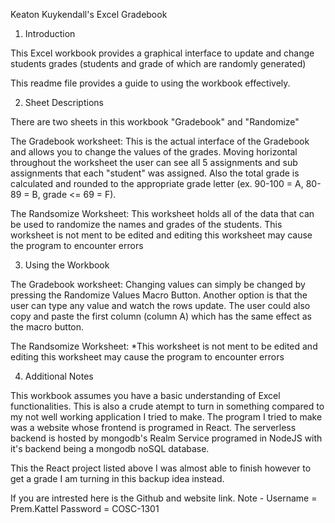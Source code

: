 Keaton Kuykendall's Excel Gradebook
1. Introduction

This Excel workbook provides a graphical interface to update and change students grades (students and grade of which are randomly generated)

This readme file provides a guide to using the workbook effectively.

2. Sheet Descriptions

There are two sheets in this workbook "Gradebook" and "Randomize"

The Gradebook worksheet:
    This is the actual interface of the Gradebook and allows you to change the values of the grades.
    Moving horizontal throughout the worksheet the user can see all 5 assignments and sub assignments that each "student" was assigned.
    Also the total grade is calculated and rounded to the appropriate grade letter (ex. 90-100 = A, 80-89 = B, grade <= 69 = F).

The Randsomize Worksheet:
    This worksheet holds all of the data that can be used to randomize the names and grades of the students. 
    This worksheet is not ment to be edited and editing this worksheet may cause the program to encounter errors

3. Using the Workbook

The Gradebook worksheet:
    Changing values can simply be changed by pressing the Randomize Values Macro Button.
    Another option is that the user can type any value and watch the rows update. 
    The user could also copy and paste the first column (column A) which has the same effect as the macro button. 

The Randsomize Worksheet:
    *This worksheet is not ment to be edited and editing this worksheet may cause the program to encounter errors
    
4. Additional Notes

This workbook assumes you have a basic understanding of Excel functionalities. 
This is also a crude atempt to turn in something compared to my not well working application I tried to make.
The program I tried to make was a website whose frontend is programed in React.
The serverless backend is hosted by mongodb's Realm Service programed in NodeJS with it's backend being a mongodb noSQL database.

This the React project listed above I was almost able to finish however to get a grade I am turning in this backup idea instead.

If you are intrested here is the Github and website link. 
Note - 
    Username = Prem.Kattel 
    Password = COSC-1301
